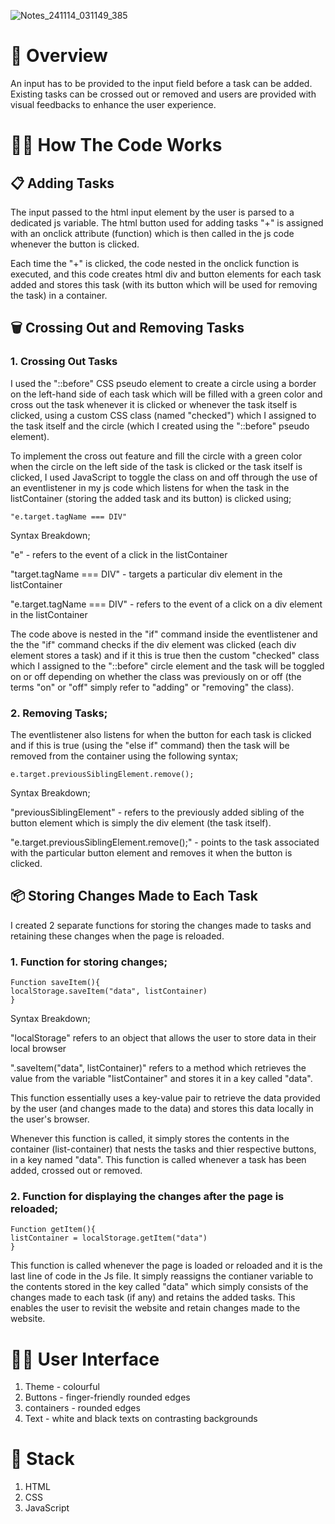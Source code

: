 ![Notes_241114_031149_385](https://github.com/user-attachments/assets/00fb3e12-d105-4762-bf6c-cb34d1743ac3)


# 💫 Overview
An input has to be provided to the input field before a task can be added. Existing tasks can be crossed out or removed and users are provided with visual feedbacks to enhance the user experience. 

# 🧑‍💻 How The Code Works
## 📋 Adding Tasks
The input passed to the html input element by the user is parsed to a dedicated js variable. The html button used for adding tasks "+" is assigned with an onclick attribute (function) which is then called in the js code whenever the button is clicked.

Each time the "+" is clicked, the code nested in the onclick function is executed, and this code creates html div and button elements for each task added and stores this task (with its button which will be used for removing the task) in a container.


## 🗑 Crossing Out and Removing Tasks
### 1. Crossing Out Tasks
I used the "::before" CSS pseudo element to create a circle using a border on the left-hand side of each task which will be filled with a green color and cross out the task whenever it is clicked or whenever the task itself is clicked, using a custom CSS class (named "checked") which I assigned to the task itself and the circle (which I created using the "::before" pseudo element).

To implement the cross out feature and fill the circle with a green color when the circle on the left side of the task is clicked or the task itself is clicked, I used JavaScript to toggle the class on and off through the use of an eventlistener in my js code which listens for when the task in the listContainer (storing the added task and its button) is clicked using;

    "e.target.tagName === DIV" 

  Syntax Breakdown;

  "e" - refers to the event of a click in the listContainer 

  "target.tagName === DIV" - targets a particular div element in the listContainer 

 "e.target.tagName === DIV" - refers to the event of a click on a div element in the listContainer 

The code above is nested in the "if" command inside the eventlistener and the the "if" command checks if the div element was clicked (each div element stores a task) and if it this is true then the custom "checked" class which I assigned to the "::before" circle element and the task will be toggled on or off depending on whether the class was previously on or off (the terms "on" or "off" simply refer to "adding" or "removing" the class).


### 2. Removing Tasks;
The eventlistener also listens for when the button for each task is clicked and if this is true (using the "else if" command) then the task will be removed from the container using the following syntax;

    e.target.previousSiblingElement.remove();

Syntax Breakdown;

"previousSiblingElement" - refers to the previously added sibling of the button element which is simply the div element (the task itself). 

"e.target.previousSiblingElement.remove();" - points to the task associated with the particular button element and removes it when the button is clicked. 


## 📦 Storing Changes Made to Each Task
I created 2 separate functions for storing the changes made to tasks and retaining these changes when the page is reloaded. 

### 1. Function for storing changes;

    Function saveItem(){
    localStorage.saveItem("data", listContainer)
    }

Syntax Breakdown; 

"localStorage" refers to an object that allows the user to store data in their local browser

".saveItem("data", listContainer)" refers to a method which retrieves the value from the variable "listContainer" and stores it in a key called "data". 

This function essentially uses a key-value pair to retrieve the data provided by the user (and changes  made to the data) and stores this data locally in the user's browser. 

Whenever this function is called, it simply stores the contents in the container (list-container) that nests the tasks and thier respective buttons, in a key named "data". This function is called whenever a task has been added, crossed out or removed. 


### 2. Function for displaying the changes after the page is reloaded;

    Function getItem(){
    listContainer = localStorage.getItem("data")
    }

This function is called whenever the page is loaded or reloaded and it is the last line of code in the Js file.
It simply reassigns the contianer variable to the contents stored in the key called "data" which simply consists of the changes made to each task (if any) and retains the added tasks. This enables the user to revisit the website and retain changes made to the website. 


# 🌈📱 User Interface 
1. Theme - colourful
2. Buttons - finger-friendly rounded edges 
3. containers - rounded edges
4. Text - white and black texts on contrasting backgrounds 


# 🥂 Stack
1. HTML
2. CSS
3. JavaScript
